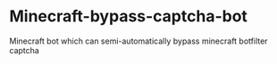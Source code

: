 # Minecraft-bypass-captcha-bot
Minecraft bot which can semi-automatically bypass minecraft botfilter captcha
